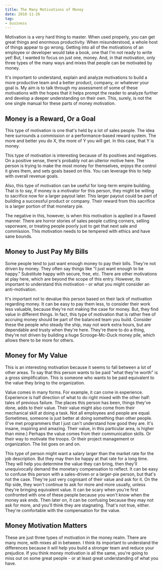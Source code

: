 ```yaml
---
title: The Many Motivations of Money
date: 2018-11-26
tag:
- business
---
```

Motivation is a very hard thing to master. When used properly, you can get great things and enormous productivity. When misunderstood, a whole host of things appear to go wrong. Getting into all of the motivations of an employee or developer would take a book, one that I'm not ready to write yet! But, I wanted to focus on just one, money.  And, in that motivation, only three types of the many ways and mixes that people can be motivated by money.  

<!--more-->

It's important to understand, explain and analyze motivations to build a more productive team and a better product, company, or whatever your goal is. My aim is to talk through my assessment of some of these motivations with the hopes that it helps prompt the reader to analyze further and develop a deeper understanding on their own. This, surely, is not the one single manual for these parts of money motivation.

## Money is a Reward, Or a Goal

This type of motivation is one that's held by a lot of sales people.  The idea here surrounds a commission or a performance-based reward system.  The more and better you do X, the more of Y you will get.  In this case, that Y is money.  

This type of motivation is interesting because of its positives and negatives.  On a positive sense, there's probably not an ulterior motive here. The person is trying to make the most money for themselves, enjoys the control it gives them, and sets goals based on this. You can leverage this to help with overall revenue goals.

Also, this type of motivation can be useful for long-term empire building. That is to say, if money is a motivator for this person, they might be willing to sacrifice now for a larger payout later.  This larger payout could be part of building a successful product or company.  Their reward from this sacrifice is a larger portion of that monetary pie.

The negative in this, however, is when this motivation is applied in a flawed manner.  There are horror stories of sales people cutting corners, selling vaporware, or treating people poorly just to get that next sale and commission.  This motivation needs to be tempered with ethics and have sane bounds.

## Money to Just Pay My Bills

Some people tend to just want enough money to pay their bills. They're not driven by money.  They often say things like "I just want enough to be happy."  Substitute happy with secure, free, etc.  There are other motivations at play here, which are beyond the scope of this entry. However, its important to understand this motivation - or what you might consider an anti-motivation.

It's important not to devalue this person based on their lack of motivation regarding money.  It can be easy to pay them less, to consider their work less valuable, because they're not making the case for money. But, they find value in different things.  In fact, this type of motivation that is rather free of accruing money should be part of the balanced team you build.  Consider these the people who steady the ship, may not work extra hours, but are dependable and trusty when they're here. They're there to do a thing, they're not driven by building a huge Scrooge-Mc-Duck money pile, which allows there to be more for others.

## Money for My Value

This is an interesting motivation because it seems to fall between a lot of other areas.  To say that this person wants to be paid "what they're worth" is a gross simplification.  This is someone who wants to be paid equivalent to the value they bring to the organization.

Value comes in many forms. For example, it can come in experience.  Experience is half direction of what to do right mixed with the other half: tales of previous failure.  The places this person has been, things they've done, adds to their value.  Their value might also come from their mechanical skill at doing a task.  Not all employees and people are equal. Sometimes, someone is just better at doing something than other people. (I've met programmers that I just can't understand how good they are. It's insane, inspiring and amazing. Their value, in this particular area, is higher than mine.)  Perhaps the value comes from their communication skills. Or their way to motivate the troops. Or their project management or organization. The list goes on and on.

This type of person might want a salary larger than the market rate for the job description. But they may then be happy at that rate for a long time. They will help you determine the value they can bring, then they'll unequivocally demand the monetary compensation to reflect.  It can be easy to confuse this person with a sales-driven or a larger-pie person, but that's not the case. They're just very cognisant of their value and ask for it.  On the flip side, they won't continue to ask for more and more usually, unless they're bringing equivalent value. It can be scary when you're first confronted with one of these people because you won't know when the money ask ends.  Then later on, it can be confusing because they may not ask for more, and you'll think they are stagnating. That's not true, either.  They're comfortable with the compensation for the value.

## Money Motivation Matters

These are just three types of motivation in the money realm. There are many more, with mixes all in between.  I think its important to understand the differences because it will help you build a stronger team and reduce your prejudice.  If you think money motivation is all the same, you're going to miss out on some great people - or at least great understanding of what you have.